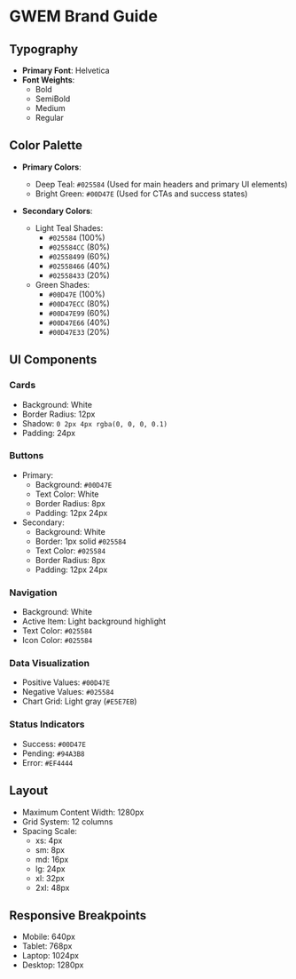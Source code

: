 # GWEM Brand Guide

## Typography
- **Primary Font**: Helvetica
- **Font Weights**:
  - Bold
  - SemiBold
  - Medium
  - Regular

## Color Palette
- **Primary Colors**:
  - Deep Teal: `#025584` (Used for main headers and primary UI elements)
  - Bright Green: `#00D47E` (Used for CTAs and success states)

- **Secondary Colors**:
  - Light Teal Shades: 
    - `#025584` (100%)
    - `#025584CC` (80%)
    - `#02558499` (60%)
    - `#02558466` (40%)
    - `#02558433` (20%)
  - Green Shades:
    - `#00D47E` (100%)
    - `#00D47ECC` (80%)
    - `#00D47E99` (60%)
    - `#00D47E66` (40%)
    - `#00D47E33` (20%)

## UI Components

### Cards
- Background: White
- Border Radius: 12px
- Shadow: `0 2px 4px rgba(0, 0, 0, 0.1)`
- Padding: 24px

### Buttons
- Primary:
  - Background: `#00D47E`
  - Text Color: White
  - Border Radius: 8px
  - Padding: 12px 24px
- Secondary:
  - Background: White
  - Border: 1px solid `#025584`
  - Text Color: `#025584`
  - Border Radius: 8px
  - Padding: 12px 24px

### Navigation
- Background: White
- Active Item: Light background highlight
- Text Color: `#025584`
- Icon Color: `#025584`

### Data Visualization
- Positive Values: `#00D47E`
- Negative Values: `#025584`
- Chart Grid: Light gray (`#E5E7EB`)

### Status Indicators
- Success: `#00D47E`
- Pending: `#94A3B8`
- Error: `#EF4444`

## Layout
- Maximum Content Width: 1280px
- Grid System: 12 columns
- Spacing Scale:
  - xs: 4px
  - sm: 8px
  - md: 16px
  - lg: 24px
  - xl: 32px
  - 2xl: 48px

## Responsive Breakpoints
- Mobile: 640px
- Tablet: 768px
- Laptop: 1024px
- Desktop: 1280px
